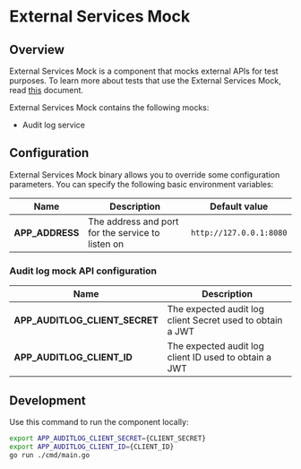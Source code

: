# External Services Mock

## Overview

External Services Mock is a component that mocks external APIs for test purposes. To learn more about tests that use the External Services Mock, read [this](https://github.com/kfurgol/compass/blob/master/tests/director/external-services-mock-integration/README.md) document.

External Services Mock contains the following mocks:
* Audit log service

## Configuration

External Services Mock binary allows you to override some configuration parameters. You can specify the following basic environment variables:

| Name                             | Description                                                       | Default value            | 
| ---------------------------------| ----------------------------------------------------------------- | ------------------------ | 
| **APP_ADDRESS**                  | The address and port for the service to listen on                 | `http://127.0.0.1:8080`  | 

### Audit log mock API configuration
| Name                             | Description                                                                       | 
| -------------------------------- | --------------------------------------------------------------------------------- | 
| **APP_AUDITLOG_CLIENT_SECRET**   | The expected audit log client Secret used to obtain a JWT         | 
| **APP_AUDITLOG_CLIENT_ID**       | The expected audit log client ID used to obtain a JWT              | 

## Development

Use this command to run the component locally:

```bash
export APP_AUDITLOG_CLIENT_SECRET={CLIENT_SECRET}
export APP_AUDITLOG_CLIENT_ID={CLIENT_ID}
go run ./cmd/main.go
```
